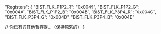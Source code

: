 "Registers": {
  "BIST_FLK_P1P2_R": "0x0049",
  "BIST_FLK_P1P2_G": "0x004A",
  "BIST_FLK_P1P2_B": "0x004B",
  "BIST_FLK_P3P4_R": "0x004C",
  "BIST_FLK_P3P4_G": "0x004D",
  "BIST_FLK_P3P4_B": "0x004E"

  // 你已有的其他暫存器...（保持原來的）
}
